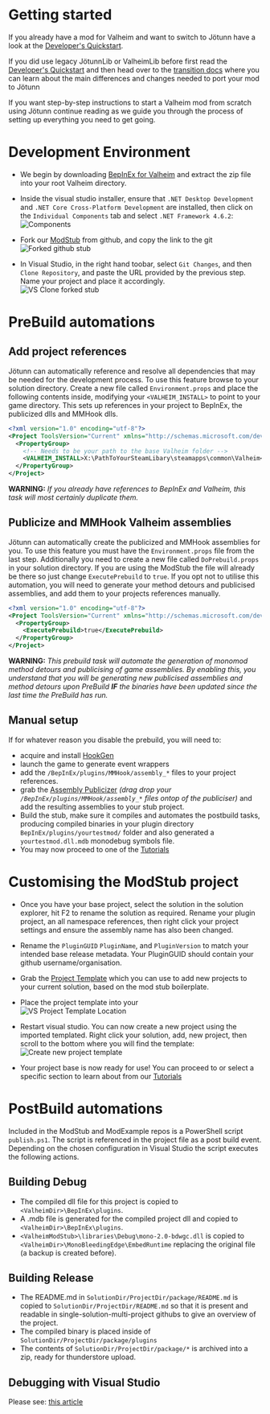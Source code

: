 ﻿# Getting started

If you already have a mod for Valheim and want to switch to Jötunn have a look at the [Developer's Quickstart](data/quickstart.md). 

If you did use legacy JötunnLib or ValheimLib before first read the [Developer's Quickstart](data/quickstart.md) and then head over to the [transition docs](../transition/overview.md) where you can learn about the main differences and changes needed to port your mod to Jötunn

If you want step-by-step instructions to start a Valheim mod from scratch using Jötunn continue reading as we guide you through the process of setting up everything you need to get going.

# Development Environment

* We begin by downloading [BepInEx for Valheim](https://valheim.thunderstore.io/package/denikson/BepInExPack_Valheim/) and extract the zip file into your root Valheim directory.

* Inside the visual studio installer, ensure that `.NET Desktop Development` and `.NET Core Cross-Platform Development` are installed, then click on the `Individual Components` tab and select `.NET Framework 4.6.2`:<br />
![Components](../images/getting-started/vs-InstallerComponents.png)

* Fork our [ModStub](https://github.com/Valheim-Modding/JotunnModStub) from github, and copy the link to the git<br />
![Forked github stub](../images/getting-started/gh-ForkedStub.png)

* In Visual Studio, in the right hand toobar, select `Git Changes`, and then `Clone Repository`, and paste the URL provided by the previous step. Name your project and place it accordingly.<br />
![VS Clone forked stub](../images/getting-started/vs-CloneForkedStub.png)

# PreBuild automations

## Add project references

Jötunn can automatically reference and resolve all dependencies that may be needed for the development process. To use this feature browse to your solution directory. Create a new file called `Environment.props` and place the following contents inside, modifying your `<VALHEIM_INSTALL>` to point to your game directory. This sets up references in your project to BepInEx, the publicized dlls and MMHook dlls.

```xml
<?xml version="1.0" encoding="utf-8"?>
<Project ToolsVersion="Current" xmlns="http://schemas.microsoft.com/developer/msbuild/2003">
  <PropertyGroup>
    <!-- Needs to be your path to the base Valheim folder -->
    <VALHEIM_INSTALL>X:\PathToYourSteamLibary\steamapps\common\Valheim</VALHEIM_INSTALL>
  </PropertyGroup>
</Project>
```

**WARNING:** _If you already have references to BepInEx and Valheim, this task will most certainly duplicate them._

## Publicize and MMHook Valheim assemblies

Jötunn can automatically create the publicized and MMHook assemblies for you. To use this feature you must have the `Environment.props` file from the last step. Additionally you need to create a new file called `DoPrebuild.props` in your solution directory. If you are using the ModStub the file will already be there so just change `ExecutePrebuild` to `true`. If you opt not to utilise this automation, you will need to generate your method detours and publicised assemblies, and add them to your projects references manually.

```xml
<?xml version="1.0" encoding="utf-8"?>
<Project ToolsVersion="Current" xmlns="http://schemas.microsoft.com/developer/msbuild/2003">
  <PropertyGroup>
    <ExecutePrebuild>true</ExecutePrebuild>
  </PropertyGroup>
</Project>
```

**WARNING:** _This prebuild task will automate the generation of monomod method detours and publicising of game assemblies. By enabling this, you understand that you will be generating new publicised assemblies and method detours upon PreBuild **IF** the binaries have been updated since the last time the PreBuild has run._

## Manual setup

If for whatever reason you disable the prebuild, you will need to:
- acquire and install [HookGen](https://valheim.thunderstore.io/package/ValheimModding/HookGenPatcher/)
- launch the game to generate event wrappers
- add the `/BepInEx/plugins/MMHook/assembly_*` files to your project references. 
- grab the [Assembly Publicizer](https://github.com/CabbageCrow/AssemblyPublicizer) *(drag drop your `/BepInEx/plugins/MMHook/assembly_*` files ontop of the publiciser)* and add the resulting assemblies to your stub project.
- Build the stub, make sure it compiles and automates the postbuild tasks, producing compiled binaries in your plugin directory `BepInEx/plugins/yourtestmod/` folder and also generated a `yourtestmod.dll.mdb` monodebug symbols file.
- You may now proceed to one of the [Tutorials](intro.md)

# Customising the ModStub project

* Once you have your base project, select the solution in the solution explorer, hit F2 to rename the solution as required. Rename your plugin project, an all namespace references, then right click your project settings and ensure the assembly name has also been changed.

* Rename the `PluginGUID` `PluginName`, and `PluginVersion` to match your intended base release metadata. Your PluginGUID should contain your github username/organisation.

* Grab the [Project Template](https://github.com/Valheim-Modding/JotunnModStub/blob/master/JotunnModStub.zip) which you can use to add new projects to your current solution, based on the mod stub boilerplate.

* Place the project template into your<br />
![VS Project Template Location](../images/getting-started/vs-ProjectTemplateLocationpng.png)

* Restart visual studio. You can now create a new project using the imported templated. Right click your solution, add, new project, then scroll to the bottom where you will find the template:<br />
![Create new project template](../images/getting-started/vs-CreateNewProjectTemplate.png)

* Your project base is now ready for use! You can proceed to []() or select a specific section to learn about from our [Tutorials]()


# PostBuild automations

Included in the ModStub and ModExample repos is a PowerShell script `publish.ps1`. The script is referenced in the project file as a post build event. Depending on the chosen configuration in Visual Studio the script executes the following actions.

## Building Debug

* The compiled dll file for this project is copied to `<ValheimDir>\BepInEx\plugins`.
* A .mdb file is generated for the compiled project dll and copied to `<ValheimDir>\BepInEx\plugins`.
* `<ValheimModStub>\libraries\Debug\mono-2.0-bdwgc.dll` is copied to `<ValheimDir>\MonoBleedingEdge\EmbedRuntime` replacing the original file (a backup is created before).

## Building Release

* The README.md in `SolutionDir/ProjectDir/package/README.md` is copied to `SolutionDir/ProjectDir/README.md` so that it is present and readable in single-solution-multi-project githubs to give an overview of the project.
* The compiled binary is placed inside of `SolutionDir/ProjectDir/package/plugins`
* The contents of `SolutionDir/ProjectDir/package/*` is archived into a zip, ready for thunderstore upload.

## Debugging with Visual Studio

Please see: [this article](https://github.com/Valheim-Modding/Wiki/wiki/Debugging-Plugins-via-IDE)
